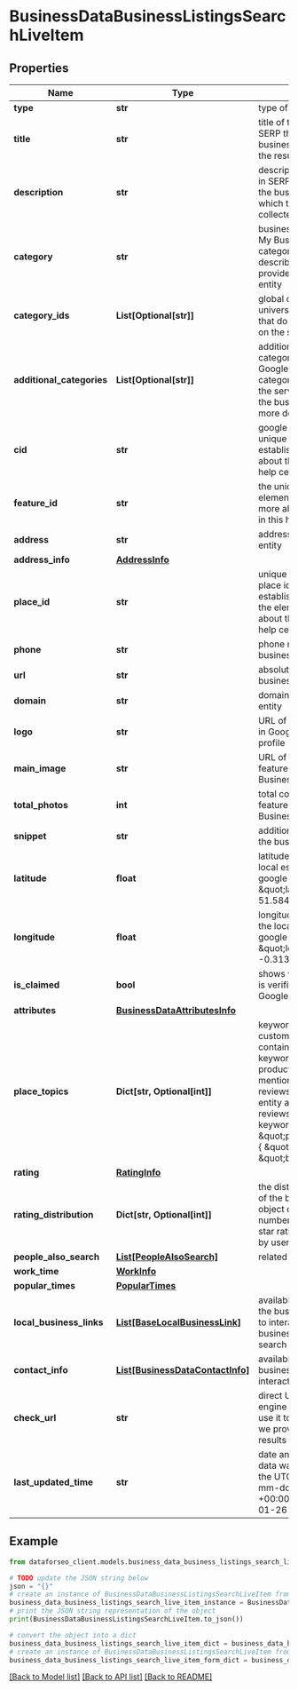# BusinessDataBusinessListingsSearchLiveItem


## Properties

Name | Type | Description | Notes
------------ | ------------- | ------------- | -------------
**type** | **str** | type of element | [optional] 
**title** | **str** | title of the element in SERP the name of the business entity for which the results are collected | [optional] 
**description** | **str** | description of the element in SERP the description of the business entity for which the results are collected | [optional] 
**category** | **str** | business category Google My Business general category that best describes the services provided by the business entity | [optional] 
**category_ids** | **List[Optional[str]]** | global category IDs universal category IDs that do not change based on the selected country | [optional] 
**additional_categories** | **List[Optional[str]]** | additional business categories additional Google My Business categories that describe the services provided by the business entity in more detail | [optional] 
**cid** | **str** | google-defined client id unique id of a local establishment learn more about the identifier in this help center article | [optional] 
**feature_id** | **str** | the unique identifier of the element in SERP learn more about the identifier in this help center article | [optional] 
**address** | **str** | address of the business entity | [optional] 
**address_info** | [**AddressInfo**](AddressInfo.md) |  | [optional] 
**place_id** | **str** | unique place identifier place id of the local establishment featured in the element learn more about the identifier in this help center article | [optional] 
**phone** | **str** | phone number of the business entity | [optional] 
**url** | **str** | absolute url of the business entity | [optional] 
**domain** | **str** | domain of the business entity | [optional] 
**logo** | **str** | URL of the logo featured in Google My Business profile | [optional] 
**main_image** | **str** | URL of the main image featured in Google My Business profile | [optional] 
**total_photos** | **int** | total count of images featured in Google My Business profile | [optional] 
**snippet** | **str** | additional information on the business entity | [optional] 
**latitude** | **float** | latitude coordinate of the local establishments in google maps example: \&quot;latitude\&quot;: 51.584091 | [optional] 
**longitude** | **float** | longitude coordinate of the local establishment in google maps example: \&quot;longitude\&quot;: -0.31365919999999997 | [optional] 
**is_claimed** | **bool** | shows whether the entity is verified by its owner on Google Maps | [optional] 
**attributes** | [**BusinessDataAttributesInfo**](BusinessDataAttributesInfo.md) |  | [optional] 
**place_topics** | **Dict[str, Optional[int]]** | keywords mentioned in customer reviews contains most popular keywords related to products/services mentioned in customer reviews of a business entity and the number of reviews mentioning each keyword example:  \&quot;place_topics\&quot;: { \&quot;egg roll\&quot;: 48, \&quot;birthday\&quot;: 33 } | [optional] 
**rating** | [**RatingInfo**](RatingInfo.md) |  | [optional] 
**rating_distribution** | **Dict[str, Optional[int]]** | the distribution of ratings of the business entity the object displays the number of 1-star to 5-star ratings, as reviewed by users | [optional] 
**people_also_search** | [**List[PeopleAlsoSearch]**](PeopleAlsoSearch.md) | related business entities | [optional] 
**work_time** | [**WorkInfo**](WorkInfo.md) |  | [optional] 
**popular_times** | [**PopularTimes**](PopularTimes.md) |  | [optional] 
**local_business_links** | [**List[BaseLocalBusinessLink]**](BaseLocalBusinessLink.md) | available interactions with the business list of options to interact with the business directly from search results | [optional] 
**contact_info** | [**List[BusinessDataContactInfo]**](BusinessDataContactInfo.md) | available contacts of the business list of contacts to interact with the business | [optional] 
**check_url** | **str** | direct URL to search engine results you can use it to make sure that we provided accurate results | [optional] 
**last_updated_time** | **str** | date and time when the data was last updated in the UTC format: “yyyy-mm-dd hh-mm-ss +00:00” example: 2023-01-26 09:03:15 +00:00 | [optional] 

## Example

```python
from dataforseo_client.models.business_data_business_listings_search_live_item import BusinessDataBusinessListingsSearchLiveItem

# TODO update the JSON string below
json = "{}"
# create an instance of BusinessDataBusinessListingsSearchLiveItem from a JSON string
business_data_business_listings_search_live_item_instance = BusinessDataBusinessListingsSearchLiveItem.from_json(json)
# print the JSON string representation of the object
print(BusinessDataBusinessListingsSearchLiveItem.to_json())

# convert the object into a dict
business_data_business_listings_search_live_item_dict = business_data_business_listings_search_live_item_instance.to_dict()
# create an instance of BusinessDataBusinessListingsSearchLiveItem from a dict
business_data_business_listings_search_live_item_form_dict = business_data_business_listings_search_live_item.from_dict(business_data_business_listings_search_live_item_dict)
```
[[Back to Model list]](../README.md#documentation-for-models) [[Back to API list]](../README.md#documentation-for-api-endpoints) [[Back to README]](../README.md)



